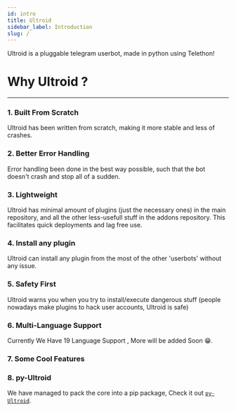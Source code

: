 ```yaml
---
id: intro
title: Ultroid
sidebar_label: Introduction
slug: /
---
```


Ultroid is a pluggable telegram userbot, made in python using Telethon!

# Why Ultroid ?
---
### 1. Built From Scratch

Ultroid has been written from scratch, making it more stable and less of crashes.

### 2. Better Error Handling

Error handling been done in the best way possible, such that the bot doesn't crash and stop all of a sudden.

### 3. Lightweight

Ultroid has minimal amount of plugins (just the necessary ones) in the main repository, and all the other less-usefull stuff in the addons repository. This facilitates quick deployments and lag free use.

### 4. Install any plugin

Ultroid can install any plugin from the most of the other 'userbots' without any issue.

### 5. Safety First

Ultroid warns you when you try to install/execute dangerous stuff (people nowadays make plugins to hack user accounts, Ultroid is safe)

### 6. Multi-Language Support

Currently We Have 19 Language Support , More will be added Soon 😁.

### 7. Some Cool Features

### 8. py-Ultroid

We have managed to pack the core into a pip package, Check it out [`py-Ultroid`](https://pypi.org/project/py-Ultroid/).

